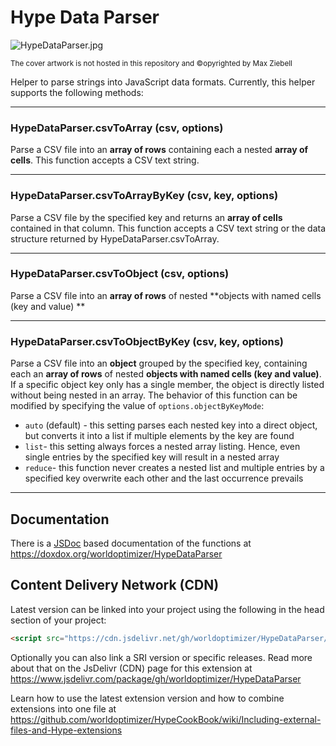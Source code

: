 # Hype Data Parser

![HypeDataParser.jpg](https://playground.maxziebell.de/Hype/DataParser/HypeDataParser.jpg)

<sup>The cover artwork is not hosted in this repository and &copy;opyrighted by Max Ziebell</sup>

Helper to parse strings into JavaScript data formats. Currently, this helper supports the following methods:

---

### HypeDataParser.csvToArray (csv, options)

Parse a CSV file into an **array of rows** containing each a nested **array of cells**. This function accepts a CSV text string.

---

### HypeDataParser.csvToArrayByKey (csv, key, options)

Parse a CSV file by the specified key and returns an **array of cells** contained in that column. This function accepts a CSV text string or the data structure returned by HypeDataParser.csvToArray.

---

### HypeDataParser.csvToObject (csv, options)

Parse a CSV file into an **array of rows** of nested **objects with named cells (key and value) **


---

### HypeDataParser.csvToObjectByKey (csv, key, options)

Parse a CSV file into an **object** grouped by the specified key, containing each an **array of rows** of nested **objects with named cells (key and value)**. If a specific object key only has a single member, the object is directly listed without being nested in an array. The behavior of this function can be modified by specifying the value of `options.objectByKeyMode`:

* `auto` (default) - this setting parses each nested key into a direct object, but converts it into a list if multiple elements by the key are found
* `list`- this setting always forces a nested array listing. Hence, even single entries by the specified key will result in a nested array
* `reduce`- this function never creates a nested list and multiple entries by a specified key overwrite each other and the last occurrence prevails


---

## Documentation

There is a [JSDoc](https://en.wikipedia.org/wiki/JSDoc) based documentation of the functions at https://doxdox.org/worldoptimizer/HypeDataParser

Content Delivery Network (CDN)
--

Latest version can be linked into your project using the following in the head section of your project:

```html
<script src="https://cdn.jsdelivr.net/gh/worldoptimizer/HypeDataParser/HypeDataParser.min.js"></script>
```
Optionally you can also link a SRI version or specific releases. 
Read more about that on the JsDelivr (CDN) page for this extension at https://www.jsdelivr.com/package/gh/worldoptimizer/HypeDataParser

Learn how to use the latest extension version and how to combine extensions into one file at
https://github.com/worldoptimizer/HypeCookBook/wiki/Including-external-files-and-Hype-extensions
